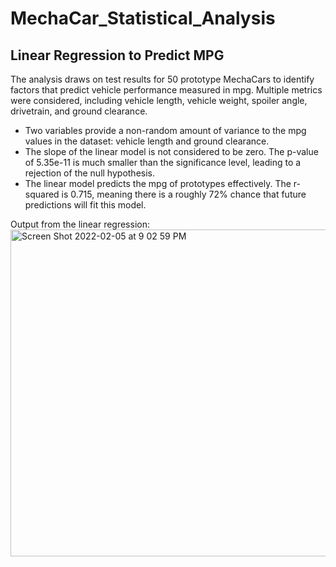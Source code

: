 # MechaCar_Statistical_Analysis

## Linear Regression to Predict MPG
The analysis draws on test results for 50 prototype MechaCars to identify factors that predict vehicle performance measured in mpg. Multiple metrics were considered, including vehicle length, vehicle weight, spoiler angle, drivetrain, and ground clearance.

* Two variables provide a non-random amount of variance to the mpg values in the dataset: vehicle length and ground clearance.
* The slope of the linear model is not considered to be zero. The p-value of 5.35e-11 is much smaller than the significance level, leading to a rejection of the null hypothesis.
* The linear model predicts the mpg of prototypes effectively. The r-squared is 0.715, meaning there is a roughly 72% chance that future predictions will fit this model.

Output from the linear regression:
<img width="523" alt="Screen Shot 2022-02-05 at 9 02 59 PM" src="https://user-images.githubusercontent.com/91562577/152665211-1ebc6d76-db1c-4f6d-a42a-7fc0c5c71608.png">


